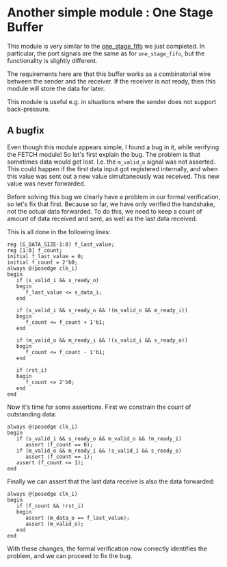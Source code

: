 # Another simple module : One Stage Buffer
This module is very similar to the [one_stage_fifo](../one_stage_fifo) we just
completed.  In particular, the port signals are the same as for
`one_stage_fifo`, but the functionality is slightly different.

The requirements here are that this buffer works as a combinatorial wire
between the sender and the receiver.  If the receiver is not ready, then this
module will store the data for later.

This module is useful e.g. in situations where the sender does not support
back-pressure.

## A bugfix
Even though this module appears simple, I found a bug in it, while verifying
the FETCH module! So let's first explain the bug. The problem is that sometimes
data would get lost. I.e. the `m_valid_o` signal was not asserted. This could
happen if the first data input got registered internally, and when this value
was sent out a new value simultaneously was received. This new value was never
forwarded.

Before solving this bug we clearly have a problem in our formal verification,
so let's fix that first. Because so far, we have only verified the handshake,
not the actual data forwarded. To do this, we need to keep a count of amount
of data received and sent, as well as the last data received.

This is all done in the following lines:

```
reg [G_DATA_SIZE-1:0] f_last_value;
reg [1:0] f_count;
initial f_last_value = 0;
initial f_count = 2'b0;
always @(posedge clk_i)
begin
   if (s_valid_i && s_ready_o)
   begin
      f_last_value <= s_data_i;
   end

   if (s_valid_i && s_ready_o && !(m_valid_o && m_ready_i))
   begin
      f_count <= f_count + 1'b1;
   end

   if (m_valid_o && m_ready_i && !(s_valid_i && s_ready_o))
   begin
      f_count <= f_count - 1'b1;
   end

   if (rst_i)
   begin
      f_count <= 2'b0;
   end
end
```

Now it's time for some assertions. First we constrain the count of outstanding
data:

```
always @(posedge clk_i)
begin
   if (s_valid_i && s_ready_o && m_valid_o && !m_ready_i)
      assert (f_count == 0);
   if (m_valid_o && m_ready_i && !s_valid_i && s_ready_o)
      assert (f_count == 1);
   assert (f_count <= 1);
end
```

Finally we can assert that the last data receive is also the data forwarded:

```
always @(posedge clk_i)
begin
   if (f_count && !rst_i)
   begin
      assert (m_data_o == f_last_value);
      assert (m_valid_o);
   end
end
```

With these changes, the formal verification now correctly identifies the
problem, and we can proceed to fix the bug.

